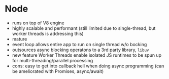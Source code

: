 # Node

- runs on top of V8 engine
- highly scalable and performant (still limited due to single-thread, but worker threads is addressing this)
- mature
- event loop allows entire app to run on single thread w/o bocking
- outsources async blocking operatons to a 3rd party library, `libuv`
- new feature Worker Threads enable isolated JS runtimes to be spun up for multi-threading/parallel processing
- cons: easy to get into callback hell when doing async programming (can be ameliorated with Promises, async/await)